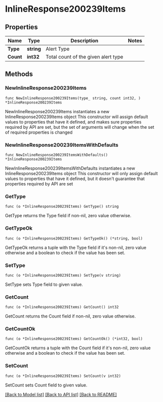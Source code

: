 # InlineResponse200239Items

## Properties

Name | Type | Description | Notes
------------ | ------------- | ------------- | -------------
**Type** | **string** | Alert Type | 
**Count** | **int32** | Total count of the given alert type | 

## Methods

### NewInlineResponse200239Items

`func NewInlineResponse200239Items(type_ string, count int32, ) *InlineResponse200239Items`

NewInlineResponse200239Items instantiates a new InlineResponse200239Items object
This constructor will assign default values to properties that have it defined,
and makes sure properties required by API are set, but the set of arguments
will change when the set of required properties is changed

### NewInlineResponse200239ItemsWithDefaults

`func NewInlineResponse200239ItemsWithDefaults() *InlineResponse200239Items`

NewInlineResponse200239ItemsWithDefaults instantiates a new InlineResponse200239Items object
This constructor will only assign default values to properties that have it defined,
but it doesn't guarantee that properties required by API are set

### GetType

`func (o *InlineResponse200239Items) GetType() string`

GetType returns the Type field if non-nil, zero value otherwise.

### GetTypeOk

`func (o *InlineResponse200239Items) GetTypeOk() (*string, bool)`

GetTypeOk returns a tuple with the Type field if it's non-nil, zero value otherwise
and a boolean to check if the value has been set.

### SetType

`func (o *InlineResponse200239Items) SetType(v string)`

SetType sets Type field to given value.


### GetCount

`func (o *InlineResponse200239Items) GetCount() int32`

GetCount returns the Count field if non-nil, zero value otherwise.

### GetCountOk

`func (o *InlineResponse200239Items) GetCountOk() (*int32, bool)`

GetCountOk returns a tuple with the Count field if it's non-nil, zero value otherwise
and a boolean to check if the value has been set.

### SetCount

`func (o *InlineResponse200239Items) SetCount(v int32)`

SetCount sets Count field to given value.



[[Back to Model list]](../README.md#documentation-for-models) [[Back to API list]](../README.md#documentation-for-api-endpoints) [[Back to README]](../README.md)


